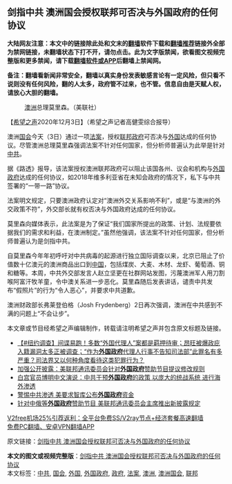  <h2>剑指中共 澳洲国会授权联邦可否决与外国政府的任何协议</h2> <p class="notice"><b>大陆网友注意：本文中的链接除此处和文末的<a href="https://github.com/bannedbook/fanqiang" >翻墙</a>软件下载和<a href="https://github.com/killgcd/justmysocks/blob/master/README.md">翻墙推荐</a>链接外全部为禁网链接，未翻墙状态下打不开，请勿点击。此为文字版禁闻，欲看图文视频完整版和更多禁闻，请下载<a href="https://github.com/bannedbook/fanqiang">翻墙软件或APP</a>后翻墙上禁闻网。</p><p>备注：翻墙看新闻非常安全，翻墙以真实身份发表敏感言论有一定风险，但只看不说则没有任何风险，翻的人太多，政府管不过来，也不管。信息自由是天赋人权，请放心大胆的翻墙。</b></p>  <div class="entry"> <figure><figcaption><a href="https://www.bannedbook.org/bnews/tag/%e6%be%b3%e6%b4%b2/" class="st_tag internal_tag" rel="tag" title="标签 澳洲 下的日志">澳洲</a>总理莫里森。（美联社）</figcaption></figure> <p>【<span class='wp_keywordlink_affiliate'><a href="https://www.soundofhope.org" title="希望之声" target="_blank">希望之声</a></span>2020年12月3日】（希望之声记者高健雯综合报导）</p> <p>澳洲<a href="https://www.bannedbook.org/bnews/tag/%e5%9b%bd%e4%bc%9a/" class="st_tag internal_tag" rel="tag" title="标签 国会 下的日志">国会</a>今天（3日）通过一项<a href="https://www.bannedbook.org/bnews/tag/%E6%B3%95%E6%A1%88/" class="st_tag internal_tag" rel="tag" title="标签 法案 下的日志">法案</a>，授权<a href="https://www.bannedbook.org/bnews/tag/%E8%81%94%E9%82%A6/" class="st_tag internal_tag" rel="tag" title="标签 联邦 下的日志">联邦</a><a href="https://www.bannedbook.org/bnews/tag/%e6%94%bf%e5%ba%9c/" class="st_tag internal_tag" rel="tag" title="标签 政府 下的日志">政府</a>可否决与<a href="https://www.bannedbook.org/bnews/tag/%e5%a4%96%e5%9b%bd/" class="st_tag internal_tag" rel="tag" title="标签 外国 下的日志">外国</a>达成的任何协议。尽管澳洲总理莫里森强调法案不针对任何国家，但分析师普遍认为此举是针对<a href="https://www.bannedbook.org/bnews/tag/%e4%b8%ad%e5%85%b1/" class="st_tag internal_tag" rel="tag" title="标签 中共 下的日志">中共</a>。</p> <p>据《路透》报导，该法案授权澳洲联邦政府可以阻止该国各州、议会和机构与<a href="https://www.bannedbook.org/bnews/tag/%E5%A4%96%E5%9B%BD%E6%94%BF%E5%BA%9C/" class="st_tag internal_tag" rel="tag" title="标签 外国政府 下的日志">外国政府</a>达成的任何协议，如2018年维多利亚省在未知会政府的情况下，私下与中共签署的“一带一路”协议。</p>  <p>法案明文规定，只要澳洲政府认定对“澳洲外交关系影响不利”，或是“与澳洲的外交政策不符”，外交部长就有权否决与外国政府达成的任何协议。</p> <p>莫里森向媒体表示，此法案是为了保证“我们国家所提出的政策、计划、法规要依据我们的需求和利益，在澳洲制定。”虽然他强调，该法案不针对任何国家，但分析师普遍认为是剑指中共。</p> <p>自莫里森今年年初呼吁对中共病毒的起源进行独立国际调查以来，北京已阻止了价值数十亿澳元的澳洲商品出口到<span class='wp_keywordlink_affiliate'><a href="https://www.bannedbook.org/" title="中国" target="_blank">中国</a></span>，包括煤炭、大麦、木材、龙虾、葡萄酒、铜和糖等。本周，中共外交部发言人赵立坚更在社群网站发图，污蔑澳洲军人用刀割喉阿富汗牧羊童，令中澳关系进一步恶化。莫里森随后发表讲话，谴责中共发布“假照片”的行为“令人恶心”，并要求中共道歉。</p>  <p>澳洲财政部长弗莱登伯格（Josh Frydenberg）2日再次强调，澳洲在中共感到不满的问题上“不会让步”。</p> <p>本文章或节目经希望之声编辑制作，转载请注明希望之声并包含原文标题及链接。</p> <ul class='op-related-articles' title='相关阅读'> <li><a href='https://www.bannedbook.org/bnews/bannedvideo/20201101/1423897.html' target='_blank'>【#纽约调查】间谍易跑！多数“外国代理人”案都是羁押待审；昂旺被爆政庇入籍漏洞太多正被调查；“作为<b>外国政府</b>代理人行事不告知司法部”此罪名有多严重？司法界又以何种角度看待这类犯罪行为？</a></li> <li><a href='https://www.bannedbook.org/bnews/worldnews/usa/20201028/1421365.html' target='_blank'>加强公开披露：美联邦通讯委员会针对<b>外国政府</b>赞助节目提议修改规则</a></li> <li><a href='https://www.bannedbook.org/bnews/bannedvideo/20201024/1419190.html' target='_blank'>白宫官员博明中文演说：中共干预<b>外国政府</b>的政策  以庞大的统战系统 进行海外渗透</a></li> <li><a href='https://www.bannedbook.org/bnews/bannedvideo/20201015/1413856.html' target='_blank'>警惕中共渗透 美要求智库公布<b>外国政府</b>资金</a></li> <li><a href='https://www.bannedbook.org/bnews/headline/20200916/1397082.html' target='_blank'>针对中俄等<b>外国政府</b>赞助节目 美联邦通讯委员会主席推出新披露规定</a></li> </ul> <p class="texttj"> <a href="https://www.bannedbook.org/forum23/topic22702.html" target="_blank">V2free机场25%引荐返利：全平台免费SS/V2ray节点+经济套餐高速翻墙</a><br/> <a href="https://github.com/bannedbook/fanqiang/wiki/%E7%A6%81%E9%97%BB%E7%BD%91%E5%AE%89%E5%8D%93%E7%BF%BB%E5%A2%99%E6%96%B0%E9%97%BBAPP" target="_blank">免费PC翻墙、安卓VPN翻墙APP</a></p><p>原文链接：<a class="src_link"  href="https://www.soundofhope.org/post/449614" target="_blank">剑指中共 澳洲国会授权联邦可否决与外国政府的任何协议</a></p> <a name='sharetosocial'></a>       <div><b>本文的图文或视频完整版</b>：<a href='https://www.bannedbook.org/bnews/comments/20201203/1441423.html'>剑指中共 澳洲国会授权联邦可否决与外国政府的任何协议</a></div>  </div><!--END ENTRY--> <div class="postfooter"> <div>本文标签：<a href="https://www.bannedbook.org/bnews/tag/%e4%b8%ad%e5%85%b1/" rel="tag">中共</a>, <a href="https://www.bannedbook.org/bnews/tag/%e5%9b%bd%e4%bc%9a/" rel="tag">国会</a>, <a href="https://www.bannedbook.org/bnews/tag/%e5%a4%96%e5%9b%bd/" rel="tag">外国</a>, <a href="https://www.bannedbook.org/bnews/tag/%E5%A4%96%E5%9B%BD%E6%94%BF%E5%BA%9C/" rel="tag">外国政府</a>, <a href="https://www.bannedbook.org/bnews/tag/%e6%94%bf%e5%ba%9c/" rel="tag">政府</a>, <a href="https://www.bannedbook.org/bnews/tag/%E6%B3%95%E6%A1%88/" rel="tag">法案</a>, <a href="https://www.bannedbook.org/bnews/tag/%e6%be%b3%e6%b4%b2/" rel="tag">澳洲</a>, <a href="https://www.bannedbook.org/bnews/tag/%E6%BE%B3%E6%B4%B2%E5%9B%BD%E4%BC%9A/" rel="tag">澳洲国会</a>, <a href="https://www.bannedbook.org/bnews/tag/%E8%81%94%E9%82%A6/" rel="tag">联邦</a></div>  </div><!--END POSTFOOTER--> 